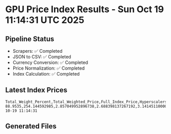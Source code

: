 # GPU Price Index Results - Sun Oct 19 11:14:31 UTC 2025

## Pipeline Status
- Scrapers: ✅ Completed
- JSON to CSV: ✅ Completed
- Currency Conversion: ✅ Completed
- Price Normalization: ✅ Completed
- Index Calculation: ✅ Completed

## Latest Index Prices
```
Total_Weight_Percent,Total_Weighted_Price,Full_Index_Price,Hyperscalers_Only_Price,Non_Hyperscalers_Only_Price,Hyperscaler_Weight,Non_Hyperscaler_Weight,Calculation_Date
88.9535,254.144592985,2.857049952896738,2.688398137267192,3.141451100004531,55.84,33.113499999999995,2025-10-19 11:14:31
```

## Generated Files
```
```
